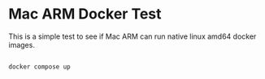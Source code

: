 # Mac ARM Docker Test

This is a simple test to see if Mac ARM can run native linux amd64 docker images.
```sh

docker compose up

```

